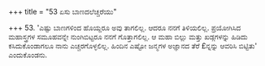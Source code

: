 +++
title = "53 ಏಸು ಬಾಣದಲೆಚ್ಚರೆಯು"

+++
53. 'ಎಷ್ಟು ಬಾಣಗಳಿಂದ ಹೊಯ್ದರೂ ಅವು ತಾಗಲಿಲ್ಲ. ಆದರೂ ನನಗೆ ತಿಳಿಯಲಿಲ್ಲ. ಪ್ರಯೋಗಿಸಿದ ಮಹಾಸ್ತ್ರಗಳ ಸಮೂಹವನ್ನೇ ನುಂಗಿಬಿಟ್ಟರೂ ನನಗೆ ಗೊತ್ತಾಗಲಿಲ್ಲ.  ಆ ಮಹಾ ಬಿಲ್ಲು ಮತ್ತು ಖಡ್ಗಗಳನ್ನು ಹಿಡಿದು ಕಸಿದುಕೊಂಡಾಗಲೂ ನಾನು ಎಚ್ಚರಗೊಳ್ಳಲಿಲ್ಲ. ಹಿಂದಿನ ಎಷ್ಟೋ ಜನ್ಮಗಳ ಅಜ್ಞಾನದ ತೆರೆ £ನ್ನನ್ನು ಆವರಿಸಿ ಬಿಟ್ಟಿತು' ಎಂದುಕೊಂಡನು.